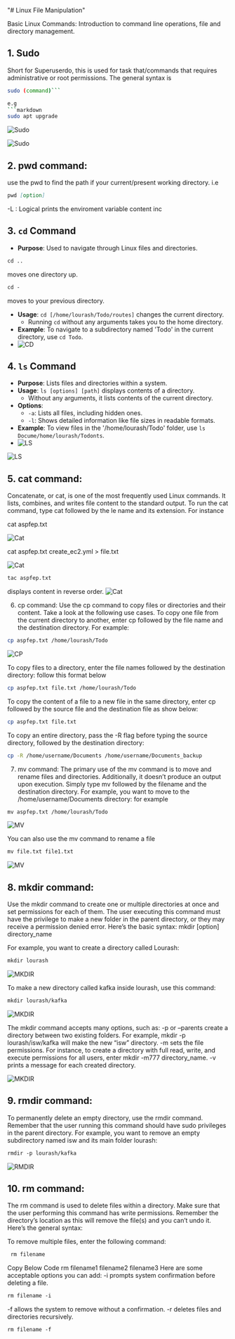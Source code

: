 "# Linux File Manipulation" 

Basic Linux Commands: Introduction to command line operations, file and directory management.


##  1.  Sudo

Short for Superuserdo, this is used for task that/commands that requires administrative or root permissions. The general syntax is 

```bash
sudo (command)```

e.g 
```markdown
sudo apt upgrade
```
![Sudo](./Image/sudo_apt_upgrade.png)

![Sudo](./Image/sudo_apt_upgrade_2.png)


##  2.  pwd command:

use the pwd to find the path if your current/present working directory. i.e 

```markdown
pwd [option]
```
-L : Logical prints the enviroment variable content inc


## 3. `cd` Command
- **Purpose**: Used to navigate through Linux files and directories.

```markdown
cd ..
``` 
moves one directory up.
```markdown
cd -
``` 
moves to your previous directory.

- **Usage**: `cd [/home/lourash/Todo/routes]` changes the current directory.
  - Running `cd` without any arguments takes you to the home directory.
- **Example**: To navigate to a subdirectory named 'Todo' in the current directory, use `cd Todo`.
- ![CD](./Image/CD.png)

## 4. `ls` Command
- **Purpose**: Lists files and directories within a system.
- **Usage**: `ls [options] [path]` displays contents of a directory.
  - Without any arguments, it lists contents of the current directory.
- **Options**:
  - `-a`: Lists all files, including hidden ones.
  - `-l`: Shows detailed information like file sizes in readable formats.
- **Example**: To view files in the '/home/lourash/Todo' folder, use `ls Docume/home/lourash/Todonts`.
-  ![LS](./Image/LS.png)

![LS](./Image/LS_2.png)

##  5.	cat command:
Concatenate, or cat, is one of the most frequently used Linux commands. It lists, combines, and writes file content to the standard output. To run the cat command, type cat followed by the le name and its extension. For instance

cat aspfep.txt

![Cat](./Image/cat_1.png)


cat aspfep.txt create_ec2.yml > file.txt

![Cat](./Image/CAT_2.png)


```markdown
tac aspfep.txt 
```

displays content in reverse order.
![Cat](./Image/Cat_3.png)


6.	cp command:
Use the cp command to copy files or directories and their content. Take a look at the following use cases.
To copy one file from the current directory to another, enter cp followed by the file name and the destination directory. For example:

```bash
cp aspfep.txt /home/lourash/Todo
```

![CP](./Image/CP.png)

To copy files to a directory, enter the file names followed by the destination directory: follow this format below

```bash
cp aspfep.txt file.txt /home/lourash/Todo
```

To copy the content of a file to a new file in the same directory, enter cp followed by the source file and the destination file as show below:
 
 
```bash
cp aspfep.txt file.txt
```

To copy an entire directory, pass the -R flag before typing the source directory, followed by the destination directory:

```bash
cp -R /home/username/Documents /home/username/Documents_backup
```

7.	mv command:
The primary use of the mv command is to move and rename files and directories. Additionally, it doesn’t produce an output upon execution.
Simply type mv followed by the filename and the destination directory. For example, you want to move to the
/home/username/Documents directory: for example

```markdown
mv aspfep.txt /home/lourash/Todo
```
![MV](./Image/MV.png)

You can also use the mv command to rename a file

```markdown
mv file.txt file1.txt
```
![MV](./Image/MV_2.png)


##  8.	mkdir command:
Use the mkdir command to create one or multiple directories at once and set permissions for each of them. The user executing this command must have the privilege to make a new folder in the parent directory, or they may receive a permission denied error.
Here’s the basic syntax:
mkdir [option] directory_name

For example, you want to create a directory called Lourash:

```markdown
mkdir lourash
```
![MKDIR](./Image/MKDIR.png)

To make a new directory called kafka inside lourash, use this command:

```markdown
mkdir lourash/kafka
```
![MKDIR](./Image/MKDIR_1.png)

The mkdir command accepts many options, such as:
-p or –parents create a directory between two existing folders. For example, mkdir -p lourash/isw/kafka will make the new “isw” directory. -m sets the file permissions. For instance, to create a directory with full read, write, and execute permissions for all users, enter mkdir -m777 directory_name. -v prints a message for each created directory.

![MKDIR](./Image/MKDIR_2.png)

##  9.	rmdir command:
To permanently delete an empty directory, use the rmdir command. Remember that the user running this command should have sudo privileges in the parent directory.
For example, you want to remove an empty subdirectory named isw and its main folder lourash:

```markdown
rmdir -p lourash/kafka
```

![RMDIR](./Image/RMDIR.png)

##  10.	rm command:
The rm command is used to delete files within a directory. Make sure that the user performing this command has write permissions.
Remember the directory’s location as this will remove the file(s) and you can’t undo it.
Here’s the general syntax:
 
To remove multiple files, enter the following command:
 
```markdown
 rm filename
```
 
Copy Below Code rm filename1 filename2 filename3
Here are some acceptable options you can add:
-i prompts system confirmation before deleting a file. 
```markdown
rm filename -i
```
-f allows the system to remove without a confirmation. -r deletes files and directories recursively.
```markdown
rm filename -f
```